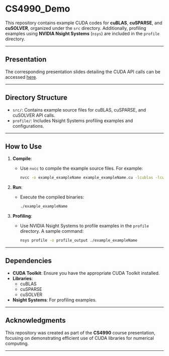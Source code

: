 # **CS4990_Demo**
This repository contains example CUDA codes for **cuBLAS**, **cuSPARSE**, and **cuSOLVER**, organized under the `src` directory. Additionally, profiling examples using **NVIDIA Nsight Systems** (`nsys`) are included in the `profile` directory.

---

## **Presentation**
The corresponding presentation slides detailing the CUDA API calls can be accessed [here](https://livecsupomona-my.sharepoint.com/:p:/r/personal/kkatsumi_cpp_edu/_layouts/15/Doc.aspx?sourcedoc=%7B8764CE80-58DF-4629-A221-6B0B8E375A3C%7D&file=CUDA%20API%20calls%202.pptx&action=edit&mobileredirect=true&DefaultItemOpen=1&ct=1732289317949&wdOrigin=OFFICECOM-WEB.START.EDGEWORTH&cid=2eb4ff28-190b-45cb-944b-01dc23985c0a&wdPreviousSessionSrc=HarmonyWeb&wdPreviousSession=8caa5da0-ac4d-4334-8e0f-0106cad87060).

---

## **Directory Structure**
- `src/`: Contains example source files for cuBLAS, cuSPARSE, and cuSOLVER API calls.
- `profile/`: Includes Nsight Systems profiling examples and configurations.

---

## **How to Use**
1. **Compile**:
   - Use `nvcc` to compile the example source files. For example:
     ```bash
     nvcc -o example_exampleName example_exampleName.cu -lcublas -lcusolver -lcusparse
     ```

2. **Run**:
   - Execute the compiled binaries:
     ```bash
     ./example_exampleName
     ```

3. **Profiling**:
   - Use NVIDIA Nsight Systems to profile examples in the `profile` directory. A sample command:
     ```bash
     nsys profile -o profile_output ./example_exampleName
     ```

---

## **Dependencies**
- **CUDA Toolkit**: Ensure you have the appropriate CUDA Toolkit installed.
- **Libraries**:
  - cuBLAS
  - cuSPARSE
  - cuSOLVER
- **Nsight Systems**: For profiling examples.

---

## **Acknowledgments**
This repository was created as part of the **CS4990** course presentation, focusing on demonstrating efficient use of CUDA libraries for numerical computing.

---
